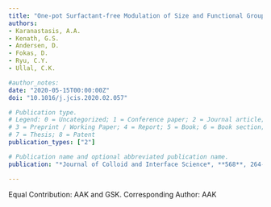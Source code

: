 ```yaml
---
title: "One-pot Surfactant-free Modulation of Size and Functional Group Distribution in Thermoresponsive Microgels"
authors:
- Karanastasis, A.A.
- Kenath, G.S.
- Andersen, D. 
- Fokas, D.
- Ryu, C.Y.
- Ullal, C.K.

#author_notes:
date: "2020-05-15T00:00:00Z"
doi: "10.1016/j.jcis.2020.02.057"

# Publication type.
# Legend: 0 = Uncategorized; 1 = Conference paper; 2 = Journal article;
# 3 = Preprint / Working Paper; 4 = Report; 5 = Book; 6 = Book section;
# 7 = Thesis; 8 = Patent
publication_types: ["2"]

# Publication name and optional abbreviated publication name.
publication: "*Journal of Colloid and Interface Science*, **568**, 264-272"

---
```

Equal Contribution: AAK and GSK.
Corresponding Author: AAK
